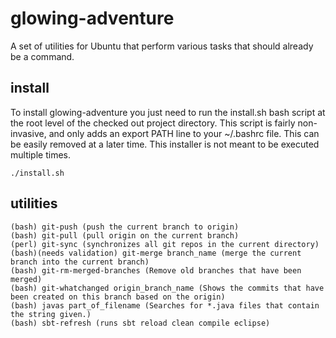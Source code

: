 # glowing-adventure
A set of utilities for Ubuntu that perform various tasks that should already be a command.

## install
To install glowing-adventure you just need to run the install.sh bash script at the root level of the checked out project directory. This script is fairly non-invasive, and only adds an export PATH line to your ~/.bashrc file. This can be easily removed at a later time. This installer is not meant to be executed multiple times. 

```
./install.sh
```

## utilities
```
(bash) git-push (push the current branch to origin)
(bash) git-pull (pull origin on the current branch)
(perl) git-sync (synchronizes all git repos in the current directory)
(bash)(needs validation) git-merge branch_name (merge the current branch into the current branch)
(bash) git-rm-merged-branches (Remove old branches that have been merged)
(bash) git-whatchanged origin_branch_name (Shows the commits that have been created on this branch based on the origin)
(bash) javas part_of_filename (Searches for *.java files that contain the string given.)
(bash) sbt-refresh (runs sbt reload clean compile eclipse)
```


